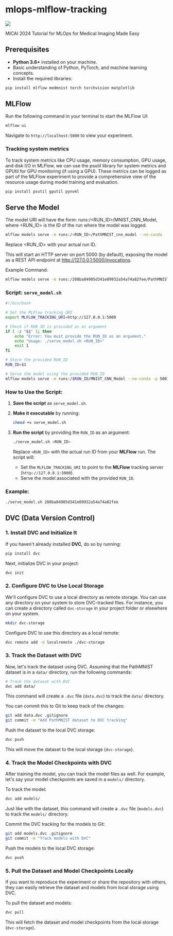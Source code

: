 # mlops-mlflow-tracking

<a target="_blank" href="https://cookiecutter-data-science.drivendata.org/">
    <img src="https://img.shields.io/badge/CCDS-Project%20template-328F97?logo=cookiecutter" />
</a>

MICAI 2024 Tutorial for MLOps for Medical Imaging Made Easy

## Prerequisites

- **Python 3.6+** installed on your machine.
- Basic understanding of Python, PyTorch, and machine learning concepts.
- Install the required libraries:

```bash
pip install mlflow medmnist torch torchvision matplotlib
```


## MLFlow

Run the following command in your terminal to start the MLFlow UI:

```bash
mlflow ui
```

Navigate to `http://localhost:5000` to view your experiment.


### Tracking system metrics

To track system metrics like CPU usage, memory consumption, GPU usage, and disk I/O in MLFlow, we can use the psutil library for system metrics and GPUtil for GPU monitoring (if using a GPU). These metrics can be logged as part of the MLFlow experiment to provide a comprehensive view of the resource usage during model training and evaluation.

```bash
pip install psutil gputil pynvml
```

## Serve the Model

The model URI will have the form: runs:/<RUN_ID>/MNIST_CNN_Model, where <RUN_ID> is the ID of the run where the model was logged.

```bash
mlflow models serve -m runs:/<RUN_ID>/PathMNIST_cnn_model --no-conda
```
Replace <RUN_ID> with your actual run ID.

This will start an HTTP server on port 5000 (by default), exposing the model as a REST API endpoint at http://127.0.0.1:5000/invocations.

Example Command:

```bash
mlflow models serve -m runs:/208ba84905d341e09932a54a74a82fee/PathMNIST_cnn_model --no-conda -p 5001
``` 

### Script: `serve_model.sh`

```bash
#!/bin/bash

# Set the MLFlow tracking URI
export MLFLOW_TRACKING_URI=http://127.0.0.1:5000

# Check if RUN_ID is provided as an argument
if [ -z "$1" ]; then
    echo "Error: You must provide the RUN_ID as an argument."
    echo "Usage: ./serve_model.sh <RUN_ID>"
    exit 1
fi

# Store the provided RUN_ID
RUN_ID=$1

# Serve the model using the provided RUN_ID
mlflow models serve -m runs:/$RUN_ID/MNIST_CNN_Model --no-conda -p 5001
```

### How to Use the Script:

1. **Save the script** as `serve_model.sh`.
2. **Make it executable** by running:

   ```bash
   chmod +x serve_model.sh
   ```

3. **Run the script** by providing the `RUN_ID` as an argument:

   ```bash
   ./serve_model.sh <RUN_ID>
   ```

   Replace `<RUN_ID>` with the actual run ID from your **MLFlow** run. The script will:
   - Set the `MLFLOW_TRACKING_URI` to point to the **MLFlow** tracking server (`http://127.0.0.1:5000`).
   - Serve the model associated with the provided `RUN_ID`.

### Example:

```bash
./serve_model.sh 208ba84905d341e09932a54a74a82fee
```



## DVC (Data Version Control)

### 1. Install DVC and Initialize It


If you haven't already installed **DVC**, do so by running:

```bash
pip install dvc
```

Next, initialize DVC in your project:

```bash
dvc init
```

### 2. Configure DVC to Use Local Storage

We'll configure DVC to use a local directory as remote storage. You can use any directory on your system to store DVC-tracked files. For instance, you can create a directory called `dvc-storage` in your project folder or elsewhere on your system.

```bash
mkdir dvc-storage
```

Configure DVC to use this directory as a local remote:

```bash
dvc remote add -d localremote ./dvc-storage
```

### 3. Track the Dataset with DVC

Now, let's track the dataset using DVC. Assuming that the PathMNIST dataset is in a `data/` directory, run the following commands:

```bash
# Track the dataset with DVC
dvc add data/
```

This command will create a `.dvc` file (`data.dvc`) to track the `data/` directory.

You can commit this to Git to keep track of the changes:

```bash
git add data.dvc .gitignore
git commit -m "Add PathMNIST dataset to DVC tracking"
```

Push the dataset to the local DVC storage:

```bash
dvc push
```

This will move the dataset to the local storage (`dvc-storage`).

### 4. Track the Model Checkpoints with DVC

After training the model, you can track the model files as well. For example, let's say your model checkpoints are saved in a `models/` directory.

To track the model:

```bash
dvc add models/
```

Just like with the dataset, this command will create a `.dvc` file (`models.dvc`) to track the `models/` directory.

Commit the DVC tracking for the models to Git:

```bash
git add models.dvc .gitignore
git commit -m "Track models with DVC"
```

Push the models to the local DVC storage:

```bash
dvc push
```

### 5. Pull the Dataset and Model Checkpoints Locally

If you want to reproduce the experiment or share the repository with others, they can easily retrieve the dataset and models from local storage using DVC.

To pull the dataset and models:

```bash
dvc pull
```

This will fetch the dataset and model checkpoints from the local storage (`dvc-storage`).
